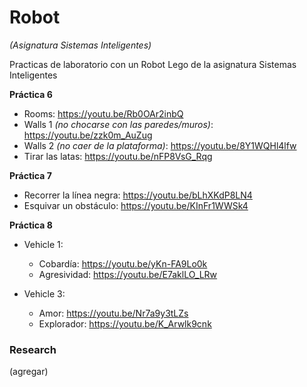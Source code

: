 # Robot
*(Asignatura Sistemas Inteligentes)*

Practicas de laboratorio con un Robot Lego de la asignatura Sistemas Inteligentes 

**Práctica 6**

* Rooms: https://youtu.be/Rb0OAr2inbQ
* Walls 1 *(no chocarse con las paredes/muros)*: https://youtu.be/zzk0m_AuZug
* Walls 2 *(no caer de la plataforma)*: https://youtu.be/8Y1WQHl4lfw
* Tirar las latas: https://youtu.be/nFP8VsG_Rqg

**Práctica 7**

* Recorrer la línea negra: https://youtu.be/bLhXKdP8LN4
* Esquivar un obstáculo: https://youtu.be/KInFr1WWSk4

**Práctica 8**

* Vehicle 1:
	* Cobardía: https://youtu.be/yKn-FA9Lo0k
	* Agresividad: https://youtu.be/E7aklLO_LRw
	
* Vehicle 3:
	* Amor: https://youtu.be/Nr7a9y3tLZs
	* Explorador: https://youtu.be/K_Arwlk9cnk


 ### Research
 
 (agregar)
